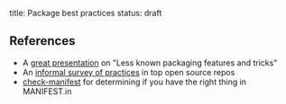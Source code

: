 title: Package best practices
status: draft

## References


* A [great presentation](https://blog.ionelmc.ro/presentations/packaging/#slide:1) on "Less known packaging features and tricks"
* An [informal survey of practices](https://bl.ocks.org/crccheck/3794099) in top open source repos
* [check-manifest](https://github.com/mgedmin/check-manifest) for determining if you have the right thing in MANIFEST.in 
